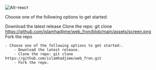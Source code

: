 

![Alt-текст](https://avatars1.githubusercontent.com/u/5384215?v=3&s=460 "Орк")


Choose one of the following options to get started:

Download the latest release
Clone the repo: git clone https://github.com/islamhadjime/web_fron/blob/main/assets/screen.png
Fork the repo


```
- Choose one of the following options to get started:.
    - Download the latest release.
    - Clone the repo: git clone https://github.com/islamhadjime/web_fron.git
    - Fork the repo.

```

